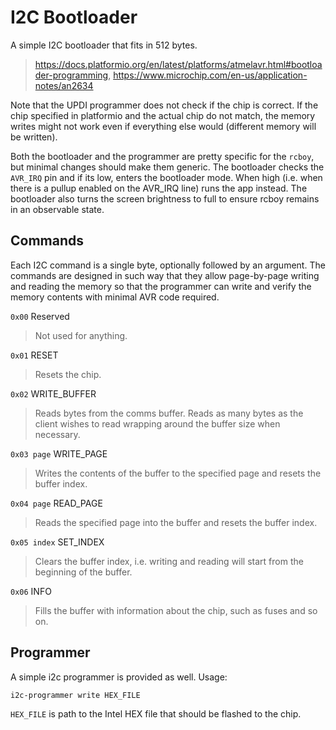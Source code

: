 # I2C Bootloader

A simple I2C bootloader that fits in 512 bytes.

> https://docs.platformio.org/en/latest/platforms/atmelavr.html#bootloader-programming, https://www.microchip.com/en-us/application-notes/an2634

Note that the UPDI programmer does not check if the chip is correct. If the chip specified in platformio and the actual chip do not match, the memory writes might not work even if everything else would (different memory will be written). 

Both the bootloader and the programmer are pretty specific for the `rcboy`, but minimal changes should make them generic. The bootloader checks the `AVR_IRQ` pin and if its low, enters the bootloader mode. When high (i.e. when there is a pullup enabled on the AVR_IRQ line) runs the app instead. The bootloader also turns the screen brightness to full to ensure rcboy remains in an observable state. 

## Commands

Each I2C command is a single byte, optionally followed by an argument. The commands are designed in such way that they allow page-by-page writing and reading the memory so that the programmer can write and verify the memory contents with minimal AVR code required. 

`0x00` Reserved

> Not used for anything. 

`0x01` RESET

> Resets the chip.

`0x02` WRITE_BUFFER

> Reads bytes from the comms buffer. Reads as many bytes as the client wishes to read wrapping around the buffer size when necessary.  

`0x03 page` WRITE_PAGE

> Writes the contents of the buffer to the specified page and resets the buffer index.

`0x04 page` READ_PAGE

> Reads the specified page into the buffer and resets the buffer index.

`0x05 index` SET_INDEX

> Clears the buffer index, i.e. writing and reading will start from the beginning of the buffer. 

`0x06` INFO

> Fills the buffer with information about the chip, such as fuses and so on.


## Programmer

A simple i2c programmer is provided as well. Usage:

    i2c-programmer write HEX_FILE

`HEX_FILE` is path to the Intel HEX file that should be flashed to the chip. 



